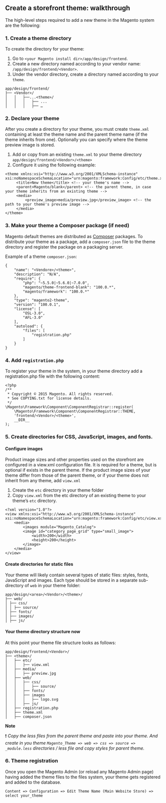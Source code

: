 ## Create a storefront theme: walkthrough
The high-level steps required to add a new theme in the Magento system are the following:

### 1. Create a theme directory
To create the directory for your theme:
1. Go to `<your Magento install dir>/app/design/frontend`.
2. Create a new directory named according to your vendor name: `/app/design/frontend/<Vendor>`.
3. Under the vendor directory, create a directory named according to your `theme`. 
```
app/design/frontend/
├── <Vendor>/
│   │   ├──...<theme>/
│   │   │   ├── ...
│   │   │   ├── …
```

### 2. Declare your theme
After you create a directory for your theme, you must create `theme.xml` containing at least the theme name and the parent theme name (if the theme inherits from one). Optionally you can specify where the theme preview image is stored.
1. Add or copy from an existing `theme.xml` to your theme directory `app/design/frontend/<Vendor>/<theme>`
2. Configure it using the following example:
```
<theme xmlns:xsi="http://www.w3.org/2001/XMLSchema-instance" xsi:noNamespaceSchemaLocation="urn:magento:framework:Config/etc/theme.xsd">
     <title>New theme</title> <!-- your theme's name -->
     <parent>Magento/blank</parent> <!-- the parent theme, in case your theme inherits from an existing theme -->
     <media>
         <preview_image>media/preview.jpg</preview_image> <!-- the path to your theme's preview image -->
     </media>
</theme>
```

### 3. Make your theme a Composer package (if need)
Magento default themes are distributed as [Composer](https://getcomposer.org/) packages. 
To distribute your theme as a package, add a `composer.json` file to the theme directory and register the package on a packaging server.

Example of a theme `composer.json`:
```
{
    "name": "<Vendore>/<theme>",
    "description": "N/A",
    "require": {
        "php": "~5.5.0|~5.6.0|~7.0.0",
        "magento/theme-frontend-blank": "100.0.*",
        "magento/framework": "100.0.*"
    },
    "type": "magento2-theme",
    "version": "100.0.1",
    "license": [
        "OSL-3.0",
        "AFL-3.0"
    ],
    "autoload": {
        "files": [
            "registration.php"
        ]
    }
}
```

### 4. Add `registration.php`
To register your theme in the system, in your theme directory add a registration.php file with the following content:
```
<?php
/**
 * Copyright © 2015 Magento. All rights reserved.
 * See COPYING.txt for license details.
 */
\Magento\Framework\Component\ComponentRegistrar::register(
    \Magento\Framework\Component\ComponentRegistrar::THEME,
    'frontend/<Vendor>/<theme>',
    __DIR__
);
```

### 5. Create directories for CSS, JavaScript, images, and fonts.

#### Configure images
Product image sizes and other properties used on the storefront are configured in a view.xml configuration file. It is required for a theme, but is optional if exists in the parent theme.
If the product image sizes of your theme differ from those of the parent theme, or if your theme does not inherit from any theme, add `view.xml`

1. Create the `etc` directory in your theme folder
2. Copy `view.xml` from the etc directory of an existing theme to your theme’s `etc` directory.
```
<?xml version="1.0"?>
<view xmlns:xsi="http://www.w3.org/2001/XMLSchema-instance" xsi:noNamespaceSchemaLocation="urn:magento:framework:Config/etc/view.xsd">
    <media>
        <images module="Magento_Catalog">
        <image id="category_page_grid" type="small_image">
            <width>200</width>
            <height>200</height>
        </image>
    </media>
</view>
```

#### Create directories for static files
Your theme will likely contain several types of static files: styles, fonts, JavaScript and images. Each type should be stored in a separate sub-directory of `web` in your theme folder:
```
app/design/<area>/<Vendor>/<theme>/
├── web/
│ ├── css/
│ │ ├── source/ 
│ ├── fonts/
│ ├── images/
│ ├── js/
```

#### Your theme directory structure now
At this point your theme file structure looks as follows:
```
app/design/frontend/<Vendor>/
├── <theme>/
│   ├── etc/
│   │   ├── view.xml
│   ├── media/
│   │   ├── preview.jpg
│   ├── web/
│   │   ├── css/
│   │   │   ├── source/ 
│   │   ├── fonts/
│   │   ├── images
│   │   │   ├── logo.svg
│   │   ├── js/
│   ├── registration.php
│   ├── theme.xml
│   ├── composer.json
```
**Note**

:exclamation: _Copy the less files from the parent theme and paste into your theme. 
And create in you theme `Magento_Theme => web => css => source => _module.less` directories / less file and copy styles for parent theme._


### 6. Theme registration
Once you open the Magento Admin (or reload any Magento Admin page) having added the theme files to the files system, 
your theme gets registered and added to the database. 

`Content => Configuration => Edit Theme Name (Main Website Store) => select your_theme`
